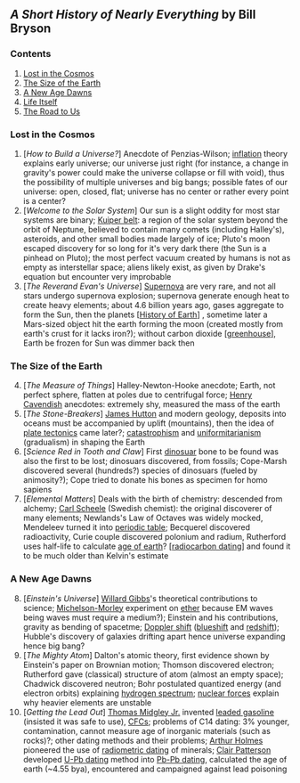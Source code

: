 ## _A Short History of Nearly Everything_ by Bill Bryson

### Contents

1. [Lost in the Cosmos](#lost-in-the-cosmos)
2. [The Size of the Earth](#the-size-of-the-earth)
3. [A New Age Dawns](#a-new-age-dawns)
4. [Life Itself](#life-itself)
5. [The Road to Us](#the-road-to-us)

### Lost in the Cosmos

1. [_How to Build a Universe?_] Anecdote of Penzias-Wilson; [inflation](https://en.wikipedia.org/wiki/Inflation_(cosmology)) theory explains early universe; our universe just right (for instance, a change in gravity's power could make the universe collapse or fill with void), thus the possibility of multiple universes and big bangs; possible fates of our universe: open, closed, flat; universe has no center or rather every point is a center?
2. [_Welcome to the Solar System_] Our sun is a slight oddity for most star systems are binary; [Kuiper belt](https://en.wikipedia.org/wiki/Kuiper_belt): a region of the solar system beyond the orbit of Neptune, believed to contain many comets (including Halley's), asteroids, and other small bodies made largely of ice; Pluto's moon escaped discovery for so long for it's very dark there (the Sun is a pinhead on Pluto); the most perfect vacuum created by humans is not as empty as interstellar space; aliens likely exist, as given by Drake's equation but encounter very improbable
3. [_The Reverand Evan's Universe_] [Supernova](https://en.wikipedia.org/wiki/Supernova) are very rare, and not all stars undergo supernova explosion; supernova generate enough heat to create heavy elements; about 4.6 billion years ago, gases aggregate to form the Sun, then the planets [[History of Earth](https://en.wikipedia.org/wiki/History_of_Earth)] , sometime later a Mars-sized object hit the earth forming the moon (created mostly from earth's crust for it lacks iron?); without carbon dioxide [[greenhouse](https://en.wikipedia.org/wiki/Greenhouse_effect)], Earth be frozen for Sun was dimmer back then

### The Size of the Earth

4. [_The Measure of Things_] Halley-Newton-Hooke anecdote; Earth, not perfect sphere, flatten at poles due to centrifugal force; [Henry Cavendish](https://en.wikipedia.org/wiki/Henry_Cavendish) anecdotes: extremely shy, measured the mass of the earth
5. [_The Stone-Breakers_] [James Hutton](https://en.wikipedia.org/wiki/James_Hutton) and modern geology, deposits into oceans must be accompanied by uplift (mountains), then the idea of [plate tectonics](https://en.wikipedia.org/wiki/Plate_tectonics) came later?; [catastrophism](https://en.wikipedia.org/wiki/Catastrophism) and [uniformitarianism](https://en.wikipedia.org/wiki/Uniformitarianism) (gradualism) in shaping the Earth
6. [_Science Red in Tooth and Claw_] First [dinosuar](https://en.wikipedia.org/wiki/Dinosaur) bone to be found was also the first to be lost; dinosuars discovered, from fossils; Cope-Marsh discovered several (hundreds?) species of dinosuars (fueled by animosity?); Cope tried to donate his bones as specimen for homo sapiens
7. [_Elemental Matters_] Deals with the birth of chemistry: descended from alchemy; [Carl Scheele](https://en.wikipedia.org/wiki/Carl_Wilhelm_Scheele) (Swedish chemist): the original discoverer of many elements; Newlands's Law of Octaves was widely mocked, Mendeleev turned it into [periodic table](https://en.wikipedia.org/wiki/History_of_the_periodic_table); Becquerel discovered radioactivity, Curie couple discovered polonium and radium, Rutherford uses half-life to calculate [age of earth](https://en.wikipedia.org/wiki/Age_of_Earth)? [[radiocarbon dating](https://en.wikipedia.org/wiki/Radiocarbon_dating)] and found it to be much older than Kelvin's estimate

### A New Age Dawns

8. [_Einstein's Universe_] [Willard Gibbs](https://en.wikipedia.org/wiki/Josiah_Willard_Gibbs)'s theoretical contributions to science; [Michelson-Morley](https://en.wikipedia.org/wiki/Michelson%E2%80%93Morley_experiment) experiment on [ether](https://en.wikipedia.org/wiki/Luminiferous_aether) because EM waves being waves must require a medium?); Einstein and his contributions, gravity as bending of spacetme; [Doppler shift](https://en.wikipedia.org/wiki/Doppler_effect) ([blueshift](https://en.wikipedia.org/wiki/Redshift#Blueshift) and [redshift](https://en.wikipedia.org/wiki/Redshift)); Hubble's discovery of galaxies drifting apart hence universe expanding hence big bang?
9. [_The Mighty Atom_] Dalton's atomic theory, first evidence shown by Einstein's paper on Brownian motion; Thomson discovered electron; Rutherford gave (classical) structure of atom (almost an empty space); Chadwick discovered neutron; Bohr postulated quantized energy (and electron orbits) explaining [hydrogen spectrum](https://en.wikipedia.org/wiki/Hydrogen_spectral_series); [nuclear forces](https://en.wikipedia.org/wiki/Nuclear_force) explain why heavier elements are unstable
10. [_Getting the Lead Out_] [Thomas Midgley Jr.](https://en.wikipedia.org/wiki/Thomas_Midgley_Jr.) invented [leaded gasoline](https://en.wikipedia.org/wiki/Tetraethyllead) (insisted it was safe to use), [CFCs](https://en.wikipedia.org/wiki/Chlorofluorocarbon); problems of C14 dating: 3% younger, contamination, cannot measure age of inorganic materials (such as rocks)?; other dating methods and their problems; [Arthur Holmes](https://en.wikipedia.org/wiki/Arthur_Holmes) pioneered the use of [radiometric dating](https://en.wikipedia.org/wiki/Radiometric_dating) of minerals; [Clair Patterson](https://en.wikipedia.org/wiki/Clair_Cameron_Patterson) developed [U-Pb dating](https://en.wikipedia.org/wiki/Uranium%E2%80%93lead_dating) method into [Pb-Pb dating](https://en.wikipedia.org/wiki/Lead%E2%80%93lead_dating), calculated the age of earth (~4.55 bya), encountered and campaigned against lead poisoning
